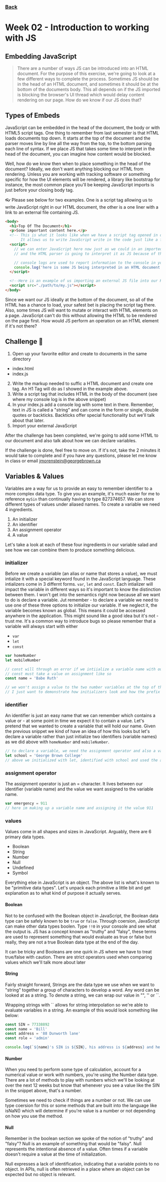 ### [Back](../../../)

# Week 02 - Introduction to working with JS
## Embedding JavaScript

> There are a number of ways JS can be introduced into an HTML document. For the purpose of this exercise, we're going to look at a few different ways to complete the process. Sometimes JS should be in the head of an HTML document, and sometimes it should be at the bottom of the documents body. This all depends on if the JS imported is blocking the browser's UI thread which would delay content rendering on our page. How do we know if our JS does that?

## Types of Embeds

JavaScript can be embedded in the head of the document, the body or with HTML5 script tags. One thing to remember from last semester is that HTML loads documents top down. It starts at the top of the document and the parser moves line by line all the way from the top, to the bottom parsing each line of syntax. If we place JS that takes some time to interpret in the head of the document, you can imagine how content would be blocked.

Well, how do we know then when to place something in the head of the document? Ideally, we don't want anything blocking our HTML from rendering. Unless you are working with tracking software or something specific for how the UI elements will be rendered, a library like bootstrap for instance, the most common place you'll be keeping JavaScript imports is just before your closing body tag.

:eyeglasses: Please see below for two examples. One is a script tag allowing us to write JavaScript right in our HTML document, the other is a one liner with a link to an external file containing JS.

```html
<body>
  <h1>Top Of The Document</h1>
  <p>Some important content here.</p>
  <!-- This is what it looks like when we have a script tag opened in our HTML
       It allows us to write JavaScript write in the code just like a file -->
  <script>
    // we can enter JavaScript here now just as we could in an imported file
    // and the HTML parser is going to interpret it as JS because of the script tag

    // console logs are used to report information to the console in your developer tools
    console.log('here is some JS being interpreted in an HTML document')
  </script>

  <!--Here is an example of us importing an external JS file into our HTML document-->
  <script src="./path/to/my.js"></script>
</body>
``` 

Since we want our JS ideally at the bottom of the document, so all of the HTML has a chance to load, your safest bet is placing the script tag there. Also, some times JS will want to mutate or interact with HTML elements on a page. JavaScript can't do this without allowing the HTML to be rendered on the page first. How would JS perform an operation on an HTML element if it's not there?

## Challenge :memo:

1. Open up your favorite editor and create to documents in the same directory
  - index.html
  - index.js
2. Write the markup needed to suffic a HTML document and create one tag. An H1 Tag will do as I showed in the example above.
3. Write a script tag that includes HTML in the body of the document (see where my console log is in the above snippet)
4. In your index.js add a console log with some text in there. Remember, text in JS is called a "string" and can come in the form or single, double quotes or backticks. Backticks offer special functionality but we'll talk about that later.
5. Import your external JavaScript 

After the challenge has been completed, we're going to add some HTML to our document and also talk about how we can declare variables.

If the challenge is done, feel free to move on. If it's not, take the 2 minutes it would take to complete and if you have any questions, please let me know in class or email jmorenstein@georgebrown.ca

## Variables & Values

Variables are a way for us to provide an easy to remember identifier to a more complex data type. To give you an example, it's much easier for me to reference `mySin` than continually having to type 827374657. We can store different types of values under aliased names. To create a variable we need 4 ingredients.

1. An initializer
2. An identifier
3. An assignment operator
4. A value

Let's take a look at each of these four ingredients in our variable salad and see how we can combine them to produce something delicious.

### initializer

Before we create a variable (an alias or name that stores a value), we must intialize it with a special keyword found in the JavaScript language. These intializers come in 3 differnt forms. `var`, `let` and `const`. Each intializer will impact the variable in different ways so it's important to know the distinction between them. I won't get into the semantics right now because all we want to do is declare a variable. Jut remember - to declare a variable we need to use one of these three options to initialize our variable. If we neglect it, the variable becomes known as global. This means it could be accessed anywhere in the application. This might sound like a good idea but it's not - trust me. It's a common way to introduce bugs so please remember that a variable will always start with either

* `var`
* `let`
* `const`

```javascript
var homeNumber
let mobileNumber

// const will through an error if we intiialize a variable name with out assigning a value
// const must take a value on assignment like so
const name = 'Babe Ruth'

// we won't assign a value to the two number variables at the top of this snippet yet.
// I just want to demonstrate how initializers look and how the prefix our identifier (variable name)
```
### identifier

An identifier is just an easy name that we can remember which contains a value or - at some point in time we expect it to contain a value. Let's pretend that we wanted to create a variable that will hold our name. Given the previous snippet we kind of have an idea of how this looks but let's declare a variable rather than just initialize two identifiers (variable names) as we did above with `homeNumber` and `mobileNumber`.

```javascript
// to declare a variable, we need the assignment operator and also a value
let school = 'George Brown College'
// above we initialized with let, identified with school and used the assignment operator (=) to assign a value to the variable. Now instead of typing out and remember what school all over a code base, we can reference it by school and have the value we need.
```

### assignment operator

The assignment operator is just an = character. It lives between our identifier (variable name) and the value we want assigned to the variable name.

```javascript
var emergency = 911
// here im making up a variable name and assigning it the value 911
```

### values

Values come in all shapes and sizes in JavaScript. Arguably, there are 6 primary data types.

  * Boolean
  * String
  * Number
  * Null 
  * Undefined
  * Symbol

Everything else in JavaScript is an object. The above list is what's known to be "primitive data types". Let's unpack each primitive a little bit and get explanation as to what kind of purpose it actually serves.

#### Boolean

Not to be confused with the Boolean object in JavaScript, the Boolean data type can be safely known to be `true` or `false`. Through coersion, JavaScript can make other data types boolen. Type `!!0` in your console and see what the output is. JS has a concept known as "truthy" and "falsy", these terms are used to represent something that would evaluate as true or false but really, they are not a true Boolean data type at the end of the day.

It can be tricky and Booleans are one quirk in JS where we have to treat true/false with caution. There are strict operators used when comparing values which we'll talk more about later

#### String

Fairly straight forward, Strings are the data type we use when we want to "string" together a group of characters to develop a word. Any word can be looked at as a string. To denote a string, we can wrap our value in "", '' or ``.

Wrapping strings with `` allows for string interpolation so we're able to evaluate variables in a string. An example of this would look something like below:

```javascript
const SIN = 77338892
const name = 'Bill'
const address = '88 Dunworth lane'
const role = 'admin'

console.log(`${name}'s SIN is ${SIN}, his address is ${address} and he's an ${role}`)
```

#### Number

When you need to perform some type of calculation, account for a numerical value or work with numbers, you're using the Number data type. There are a lot of methods to play with numbers which we'll be looking at over the next 12 weeks but know that whenever you see a value like the SIN in the snippet above, that's a number.

Sometimes we need to check if things are a number or not. We can use type coersion for this or some methods that are built into the language like isNaN() which will determine if you're value is a number or not depending on how you use the method.

#### Null

Remember in the boolean section we spoke of the notion of "truthy" and "falsy"? Null is an example of something that would be "falsy". Null represents the intentional absence of a value. Often times if a variable doesn't require a value at the time of initialization.

Null expresses a lack of identification, indicating that a variable points to no object. In APIs, null is often retrieved in a place where an object can be expected but no object is relevant. 